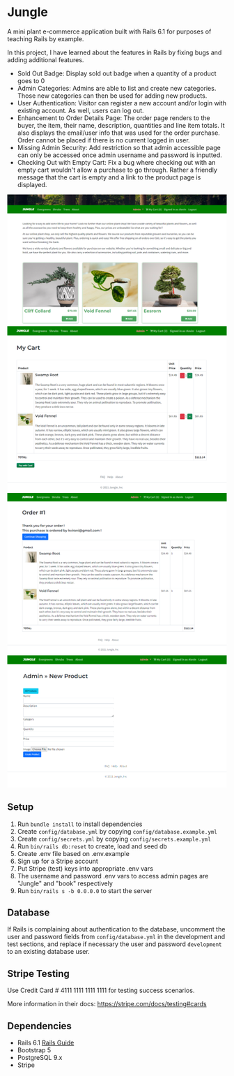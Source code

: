 # Jungle

A mini plant e-commerce application built with Rails 6.1 for purposes of teaching Rails by example.

In this project, I have learned about the features in Rails by fixing bugs and adding additional features.

  - Sold Out Badge: Display sold out badge when a quantity of a product goes to 0
  - Admin Categories: Admins are able to list and create new categories. Those new categories can then be used for adding new products.
  - User Authentication: Visitor can register a new account and/or login with existing account. As well, users can log out. 
  - Enhancement to Order Details Page: The order page renders to the buyer, the item, their name, description, quantities and line item totals. It also displays the email/user info that was used for the order purchase.
  Order cannot be placed if there is no current logged in user.
  - Missing Admin Security: Add restriction so that admin accessible page can only be accessed once admin username and password is inputted.
  - Checking Out with Empty Cart: Fix a bug where checking out with an empty cart wouldn't allow a purchase to go through. Rather a friendly message that the cart is empty and a link to the product page is displayed.

  ![Jungle main page](https://github.com/jhssttj/jungle-rails/blob/master/public/README%20images/Jungle-Pic-1.PNG?raw=true)
  ![Jungle cart page](https://github.com/jhssttj/jungle-rails/blob/master/public/README%20images/Jungle-Pic-2.PNG?raw=true)
  ![Jungle order page](https://github.com/jhssttj/jungle-rails/blob/master/public/README%20images/Jungle-Pic-3.PNG?raw=true)
  ![Jungle admin page](https://github.com/jhssttj/jungle-rails/blob/master/public/README%20images/Jungle-Pic-4.PNG?raw=true)
## Setup

1. Run `bundle install` to install dependencies
2. Create `config/database.yml` by copying `config/database.example.yml`
3. Create `config/secrets.yml` by copying `config/secrets.example.yml`
4. Run `bin/rails db:reset` to create, load and seed db
5. Create .env file based on .env.example
6. Sign up for a Stripe account
7. Put Stripe (test) keys into appropriate .env vars
8. The username and password .env vars to access admin pages are "Jungle" and "book" respectively
9. Run `bin/rails s -b 0.0.0.0` to start the server

## Database

If Rails is complaining about authentication to the database, uncomment the user and password fields from `config/database.yml` in the development and test sections, and replace if necessary the user and password `development` to an existing database user.

## Stripe Testing

Use Credit Card # 4111 1111 1111 1111 for testing success scenarios.

More information in their docs: <https://stripe.com/docs/testing#cards>

## Dependencies

- Rails 6.1 [Rails Guide](http://guides.rubyonrails.org/v6.1/)
- Bootstrap 5
- PostgreSQL 9.x
- Stripe
